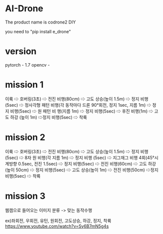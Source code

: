 # AI-Drone
The product name is codrone2 DIY

you need to "pip install e_drone"

# version
pytorch - 1.7
opencv - 

# mission 1
이륙 ⇨ 호버링(3초) ⇨ 전진 비행(80cm) ⇨ 고도 상승(높이 1.5m) 
⇨ 정지 비행(5sec) ⇨ 정사각형 패턴 비행(각 동작마다 드론 
90°회전, 정지 1sec, 지름 1m) ⇨ 정지 비행(5sec) ⇨ 원 패턴 비
행(지름 1m) ⇨ 정지 비행(5sec) ⇨ 후진 비행(1m) ⇨ 고도 하강
(높이 1m) ⇨정지 비행(5sec) ⇨ 착륙

# mission 2
이륙 ⇨ 호버링(3초) ⇨ 전진 비행(80cm) ⇨ 고도 상승(높이 1.5m) 
⇨ 정지 비행(5sec) ⇨ 8자 원 비행(각 지름 1m) ⇨ 정지 비행
(5sec) ⇨ 지그재그 비행 4회(45°시계방향 0.5sec, 전진 1.5sec) 
⇨ 정지 비행(5sec) ⇨ 전진 비행(60cm) ⇨ 고도 하강(높이 50cm) 
⇨ 정지 비행(5sec) ⇨ 고도 상승(높이 1m) ⇨ 전진 비행(50cm) 
⇨정지 비행(5sec) ⇨ 착륙

# mission 3
웹캠으로 들어오는 이미지 분류 -> 맞는 동작수행

ex)좌회전, 우회전, 유턴, 원회전, 고도상승, 하강, 정지, 착륙
https://www.youtube.com/watch?v=Sy6B7mN5g4s
